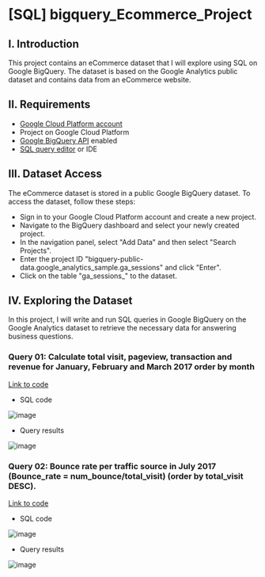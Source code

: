 # [SQL] bigquery_Ecommerce_Project
## I. Introduction
This project contains an eCommerce dataset that I will explore using SQL on Google BigQuery. The dataset is based on the Google Analytics public dataset and contains data from an eCommerce website.

## II. Requirements
* [Google Cloud Platform account](https://cloud.google.com/free?utm_source=google&utm_medium=cpc&utm_campaign=japac-VN-all-en-dr-BKWS-all-pkws-trial-EXA-dr-1605216&utm_content=text-ad-none-none-DEV_c-CRE_658271209592-ADGP_Hybrid+%7C+BKWS+-+EXA+%7C+Txt+~+GCP_General_google+cloud+misspelled_main-KWID_43700076378560719-aud-1596662388894:kwd-28814176598&userloc_9040331-network_g&utm_term=KW_google+clound&gclid=CjwKCAjwlJimBhAsEiwA1hrp5gzjp8TbXFlya9sL5k6mqYVZJ0qpbaEQoRnV_EtNx0vWbDlZF3txkxoCwOEQAvD_BwE&gclsrc=aw.ds&hl=en)
* Project on Google Cloud Platform
* [Google BigQuery API](https://cloud.google.com/bigquery/docs/reference/rest) enabled
* [SQL query editor](https://cloud.google.com/monitoring/mql/query-editor) or IDE

## III. Dataset Access
The eCommerce dataset is stored in a public Google BigQuery dataset. To access the dataset, follow these steps:
* Sign in to your Google Cloud Platform account and create a new project.
* Navigate to the BigQuery dashboard and select your newly created project.
* In the navigation panel, select "Add Data" and then select "Search Projects".
* Enter the project ID "bigquery-public-data.google_analytics_sample.ga_sessions" and click "Enter".
* Click on the table "ga_sessions_" to the dataset.

## IV. Exploring the Dataset
In this project, I will write and run SQL queries in Google BigQuery on the Google Analytics dataset to retrieve the necessary data for answering business questions.

### Query 01: Calculate total visit, pageview, transaction and revenue for January, February and March 2017 order by month
[Link to code](https://console.cloud.google.com/bigquery?sq=322729696559:adfe928ac9c64cb0a58a526e93b7aaef)
* SQL code

![image](https://github.com/user-attachments/assets/c1d95ff4-265d-48a8-8481-dce0d828f3ad)

* Query results

![image](https://github.com/user-attachments/assets/efc1ace6-189b-4f2b-9236-1b757eb9b91b)

### Query 02: Bounce rate per traffic source in July 2017 (Bounce_rate = num_bounce/total_visit) (order by total_visit DESC).
[Link to code](https://console.cloud.google.com/bigquery?sq=322729696559:f043a6b83f0b4adebe8896d67c5f4378)
* SQL code

![image](https://github.com/user-attachments/assets/ce0cfd09-7b68-46bf-ae19-f33e79cdbac0)

* Query results

![image](https://github.com/user-attachments/assets/4508f9ee-150e-4880-9cda-d676b4a30c1c)

